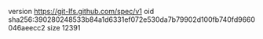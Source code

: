 version https://git-lfs.github.com/spec/v1
oid sha256:390280248533b84a1d6331ef072e530da7b79902d100fb740fd9660046aeecc2
size 12391
